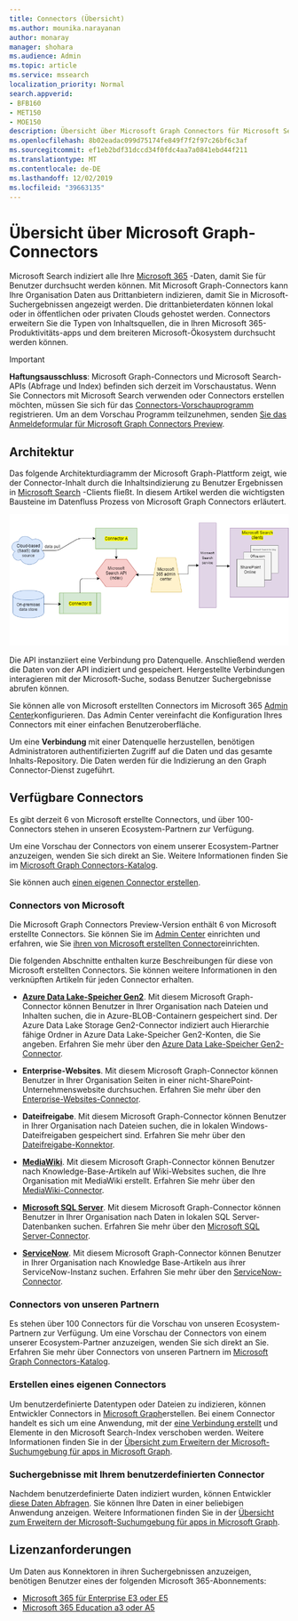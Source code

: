 ```yaml
---
title: Connectors (Übersicht)
ms.author: mounika.narayanan
author: monaray
manager: shohara
ms.audience: Admin
ms.topic: article
ms.service: mssearch
localization_priority: Normal
search.appverid:
- BFB160
- MET150
- MOE150
description: Übersicht über Microsoft Graph Connectors für Microsoft Search
ms.openlocfilehash: 8b02eadac099d75174fe849f7f2f97c26bf6c3af
ms.sourcegitcommit: ef1eb2bdf31dccd34f0fdc4aa7a0841ebd44f211
ms.translationtype: MT
ms.contentlocale: de-DE
ms.lasthandoff: 12/02/2019
ms.locfileid: "39663135"
---
```

# <a name="overview-of-microsoft-graph-connectors"></a>Übersicht über Microsoft Graph-Connectors

Microsoft Search indiziert alle Ihre [Microsoft 365](https://www.microsoft.com/microsoft-365) -Daten, damit Sie für Benutzer durchsucht werden können. Mit Microsoft Graph-Connectors kann Ihre Organisation Daten aus Drittanbietern indizieren, damit Sie in Microsoft-Suchergebnissen angezeigt werden. Die drittanbieterdaten können lokal oder in öffentlichen oder privaten Clouds gehostet werden. Connectors erweitern Sie die Typen von Inhaltsquellen, die in Ihren Microsoft 365-Produktivitäts-apps und dem breiteren Microsoft-Ökosystem durchsucht werden können.

> [!IMPORTANT]
> **Haftungsausschluss**: Microsoft Graph-Connectors und Microsoft Search-APIs (Abfrage und Index) befinden sich derzeit im Vorschaustatus. Wenn Sie Connectors mit Microsoft Search verwenden oder Connectors erstellen möchten, müssen Sie sich für das [Connectors-Vorschauprogramm](connectors-preview.md) registrieren. Um an dem Vorschau Programm teilzunehmen, senden [Sie das Anmeldeformular für Microsoft Graph Connectors Preview](https://forms.office.com/Pages/ResponsePage.aspx?id=v4j5cvGGr0GRqy180BHbRxWYgu82J_RFnMMATAS6_chUNVYwNU1CMDNZUDBSSDZKWVo2RDJDRjRLQi4u).

## <a name="architecture"></a>Architektur
Das folgende Architekturdiagramm der Microsoft Graph-Plattform zeigt, wie der Connector-Inhalt durch die Inhaltsindizierung zu Benutzer Ergebnissen in [Microsoft Search](https://docs.microsoft.com/microsoftsearch/overview-microsoft-search) -Clients fließt. In diesem Artikel werden die wichtigsten Bausteine im Datenfluss Prozess von Microsoft Graph Connectors erläutert.

![Diagramm: lokale und Cloud-basierte Daten werden von Konnektoren abgerufen und von der Microsoft-Such-API indiziert, und der Microsoft Search-Dienst sendet die Ergebnisse an die Benutzer.](media/highlevel-connectors_FINAL.png)

Die API instanziiert eine Verbindung pro Datenquelle. Anschließend werden die Daten von der API indiziert und gespeichert. Hergestellte Verbindungen interagieren mit der Microsoft-Suche, sodass Benutzer Suchergebnisse abrufen können.

Sie können alle von Microsoft erstellten Connectors im Microsoft 365 [Admin Center](https://admin.microsoft.com)konfigurieren. Das Admin Center vereinfacht die Konfiguration Ihres Connectors mit einer einfachen Benutzeroberfläche.

Um eine **Verbindung** mit einer Datenquelle herzustellen, benötigen Administratoren authentifizierten Zugriff auf die Daten und das gesamte Inhalts-Repository. Die Daten werden für die Indizierung an den Graph Connector-Dienst zugeführt.

## <a name="available-connectors"></a>Verfügbare Connectors
Es gibt derzeit 6 von Microsoft erstellte Connectors, und über 100-Connectors stehen in unseren Ecosystem-Partnern zur Verfügung.

Um eine Vorschau der Connectors von einem unserer Ecosystem-Partner anzuzeigen, wenden Sie sich direkt an Sie. Weitere Informationen finden Sie im [Microsoft Graph Connectors-Katalog](connectors-gallery.md).

Sie können auch [einen eigenen Connector erstellen](https://docs.microsoft.com/graph/search-concept-overview).

### <a name="connectors-by-microsoft"></a>Connectors von Microsoft
Die Microsoft Graph Connectors Preview-Version enthält 6 von Microsoft erstellte Connectors. Sie können Sie im [Admin Center](https://admin.microsoft.com) einrichten und erfahren, wie Sie [ihren von Microsoft erstellten Connector](configure-connector.md)einrichten.

Die folgenden Abschnitte enthalten kurze Beschreibungen für diese von Microsoft erstellten Connectors. Sie können weitere Informationen in den verknüpften Artikeln für jeden Connector erhalten.

- **[Azure Data Lake-Speicher Gen2](https://docs.microsoft.com/azure/storage/blobs/data-lake-storage-introduction)**. Mit diesem Microsoft Graph-Connector können Benutzer in Ihrer Organisation nach Dateien und Inhalten suchen, die in Azure-BLOB-Containern gespeichert sind. Der Azure Data Lake Storage Gen2-Connector indiziert auch Hierarchie fähige Ordner in Azure Data Lake-Speicher Gen2-Konten, die Sie angeben.
Erfahren Sie mehr über den [Azure Data Lake-Speicher Gen2-Connector](azure-data-lake-connector.md).

- **Enterprise-Websites**. Mit diesem Microsoft Graph-Connector können Benutzer in Ihrer Organisation Seiten in einer nicht-SharePoint-Unternehmenswebsite durchsuchen.
Erfahren Sie mehr über den [Enterprise-Websites-Connector](enterprise-web-connector.md).

- **Dateifreigabe**. Mit diesem Microsoft Graph-Connector können Benutzer in Ihrer Organisation nach Dateien suchen, die in lokalen Windows-Dateifreigaben gespeichert sind.
Erfahren Sie mehr über den [Dateifreigabe-Konnektor](file-share-connector.md).

- **[MediaWiki](https://www.mediawiki.org/wiki/MediaWiki)**. Mit diesem Microsoft Graph-Connector können Benutzer nach Knowledge-Base-Artikeln auf Wiki-Websites suchen, die Ihre Organisation mit MediaWiki erstellt.
Erfahren Sie mehr über den [MediaWiki-Connector](mediawiki-connector.md).

- **[Microsoft SQL Server](https://www.microsoft.com/sql-server/sql-server-2017)**. Mit diesem Microsoft Graph-Connector können Benutzer in Ihrer Organisation nach Daten in lokalen SQL Server-Datenbanken suchen.
Erfahren Sie mehr über den [Microsoft SQL Server-Connector](MSSQL-connector.md).

- **[ServiceNow](https://www.servicenow.com)**. Mit diesem Microsoft Graph-Connector können Benutzer in Ihrer Organisation nach Knowledge Base-Artikeln aus ihrer ServiceNow-Instanz suchen.
Erfahren Sie mehr über den [ServiceNow-Connector](servicenow-connector.md).

### <a name="connectors-from-our-partners"></a>Connectors von unseren Partnern
Es stehen über 100 Connectors für die Vorschau von unseren Ecosystem-Partnern zur Verfügung. Um eine Vorschau der Connectors von einem unserer Ecosystem-Partner anzuzeigen, wenden Sie sich direkt an Sie.
Erfahren Sie mehr über Connectors von unseren Partnern im [Microsoft Graph Connectors-Katalog](connectors-gallery.md).

### <a name="build-your-own-connector"></a>Erstellen eines eigenen Connectors
Um benutzerdefinierte Datentypen oder Dateien zu indizieren, können Entwickler Connectors in [Microsoft Graph](https://developer.microsoft.com/graph/)erstellen. Bei einem Connector handelt es sich um eine Anwendung, mit der [eine Verbindung erstellt](https://docs.microsoft.com/graph/search-index-manage-connections) und Elemente in den Microsoft Search-Index verschoben werden. Weitere Informationen finden Sie in der [Übersicht zum Erweitern der Microsoft-Suchumgebung für apps in Microsoft Graph](https://docs.microsoft.com/graph/search-concept-overview).

### <a name="search-results-with-your-custom-built-connector"></a>Suchergebnisse mit Ihrem benutzerdefinierten Connector
Nachdem benutzerdefinierte Daten indiziert wurden, können Entwickler [diese Daten Abfragen](https://docs.microsoft.com/graph/search-concept-custom-types). Sie können Ihre Daten in einer beliebigen Anwendung anzeigen. Weitere Informationen finden Sie in der [Übersicht zum Erweitern der Microsoft-Suchumgebung für apps in Microsoft Graph](https://docs.microsoft.com/graph/search-concept-overview).

## <a name="license-requirements"></a>Lizenzanforderungen
Um Daten aus Konnektoren in ihren Suchergebnissen anzuzeigen, benötigen Benutzer eines der folgenden Microsoft 365-Abonnements:
- <a href="https://www.microsoft.com/microsoft-365/compare-all-microsoft-365-plans" target="_blank">Microsoft 365 für Enterprise E3 oder E5</a>
- <a href="https://www.microsoft.com/microsoft-365/academic/compare-office-365-education-plans?activetab=tab:primaryr1" target="_blank">Microsoft 365 Education a3 oder A5</a>
